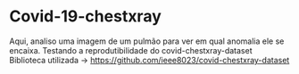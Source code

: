 # Covid-19-chestxray

Aqui, analiso uma imagem de um pulmão para ver em qual anomalia ele se encaixa.
Testando a reprodutibilidade do covid-chestxray-dataset
Biblioteca utilizada -> 
https://github.com/ieee8023/covid-chestxray-dataset
